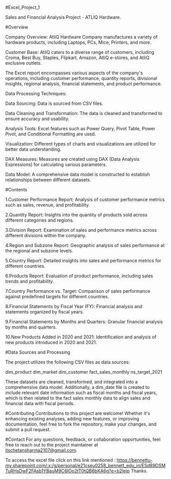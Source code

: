 #Excel_Project_1

Sales and Financial Analysis Project - ATLIQ Hardware.

#Overview

Company Overview: AtliQ Hardware Company manufactures a variety of hardware products, including Laptops, PCs, Mice, Printers, and more.

Customer Base: AtliQ caters to a diverse range of customers, including Croma, Best Buy, Staples, Flipkart, Amazon, AtliQ e-stores, and AtliQ exclusive outlets.

The Excel report encompasses various aspects of the company's operations, including customer performance, quantity reports, divisional insights, regional analysis, financial statements, and product performance.

Data Processing Techniques:

Data Sourcing: Data is sourced from CSV files.

Data Cleaning and Transformation: The data is cleaned and transformed to ensure accuracy and usability.

Analysis Tools: Excel features such as Power Query, Pivot Table, Power Pivot, and Conditional Formatting are used.

Visualization: Different types of charts and visualizations are utilized for better data understanding.

DAX Measures: Measures are created using DAX (Data Analysis Expressions) for calculating various parameters.

Data Model: A comprehensive data model is constructed to establish relationships between different datasets.

#Contents

1.Customer Performance Report: Analysis of customer performance metrics such as sales, revenue, and profitability.

2.Quantity Report: Insights into the quantity of products sold across different categories and regions.

3.Division Report: Examination of sales and performance metrics across different divisions within the company.

4.Region and Subzone Report: Geographic analysis of sales performance at the regional and subzone levels.

5.Country Report: Detailed insights into sales and performance metrics for different countries.

6.Products Report: Evaluation of product performance, including sales trends and profitability.

7.Country Performance vs. Target: Comparison of sales performance against predefined targets for different countries.

8.Financial Statements by Fiscal Year (FY): Financial analysis and statements organized by fiscal years.

9.Financial Statements by Months and Quarters: Granular financial analysis by months and quarters.

10.New Products Added in 2020 and 2021: Identification and analysis of new products introduced in 2020 and 2021.

#Data Sources and Processing

The project utilizes the following CSV files as data sources:

dim_product
dim_market
dim_customer
fact_sales_monthly
ns_target_2021

These datasets are cleaned, transformed, and integrated into a comprehensive data model. Additionally, a dim_date file is created to include relevant date information such as fiscal months and fiscal years, which is then related to the fact sales monthly data to align sales and financial data with fiscal periods.

#Contributing
Contributions to this project are welcome! Whether it's enhancing existing analyses, adding new features, or improving documentation, feel free to fork the repository, make your changes, and submit a pull request.

#Contact
For any questions, feedback, or collaboration opportunities, feel free to reach out to the project maintainer at itschetansharma2107@gmail.com.


To access the excel file click on this link mentioned : https://bennettu-my.sharepoint.com/:x:/g/personal/e21cseu0258_bennett_edu_in/ESd89DSMTuRHsDwF2FAsb1YBauM9C6IOo2tT0tQB6bKA6g?e=b2lejp
Thanks.

